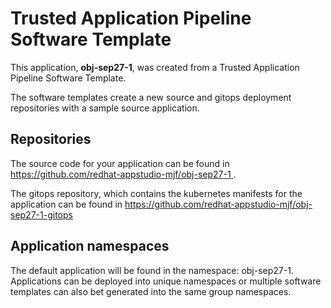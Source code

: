 # Trusted Application Pipeline Software Template

This application, **obj-sep27-1**, was created from a Trusted Application Pipeline Software Template.

The software templates create a new source and gitops deployment repositories with a sample source application. 

## Repositories

The source code for your application can be found in [https://github.com/redhat-appstudio-mjf/obj-sep27-1 ](https://github.com/redhat-appstudio-mjf/obj-sep27-1 ).
 
The gitops repository, which contains the kubernetes manifests for the application can be found in 
[https://github.com/redhat-appstudio-mjf/obj-sep27-1-gitops ](https://github.com/redhat-appstudio-mjf/obj-sep27-1-gitops ) 

## Application namespaces 

The default application will be found in the namespace: obj-sep27-1. Applications can be deployed into unique namespaces or multiple software templates can also bet generated into the same group namespaces.  